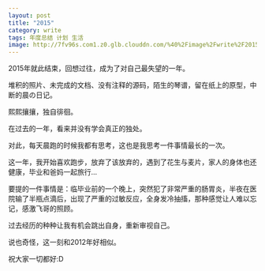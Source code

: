 ```yaml
---
layout: post
title: "2015"
category: write
tags: 年度总结 计划 生活
image: http://7fv96s.com1.z0.glb.clouddn.com/%40%2Fimage%2Fwrite%2F2015%2Fxbaa2.jpg
---
```



2015年就此结束，回想过往，成为了对自己最失望的一年。

堆积的照片、未完成的文档、没有注释的源码，陌生的琴谱，留在纸上的原型，中断的晨の日记。

熙熙攘攘，独自徘徊。

在过去的一年，看来并没有学会真正的独处。

对此，每天晨跑的时候我都有思考，这也是我思考一件事情最长的一次。

这一年，我开始喜欢跑步，放弃了该放弃的，遇到了花生与麦片，家人的身体也还健康，毕业和爸妈一起旅行...

要提的一件事情是：临毕业前的一个晚上，突然犯了非常严重的肠胃炎，半夜在医院输了半瓶点滴后，出现了严重的过敏反应，全身发冷抽搐，那种感觉让人难以忘记，感激飞哥的照顾。

过去经历的种种让我有机会跳出自身，重新审视自己。

说也奇怪，这一刻和2012年好相似。

祝大家一切都好:D